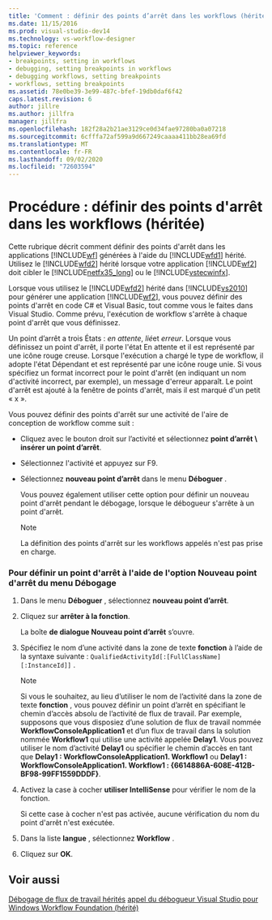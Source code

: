 ```yaml
---
title: 'Comment : définir des points d’arrêt dans les workflows (hérité) | Microsoft Docs'
ms.date: 11/15/2016
ms.prod: visual-studio-dev14
ms.technology: vs-workflow-designer
ms.topic: reference
helpviewer_keywords:
- breakpoints, setting in workflows
- debugging, setting breakpoints in workflows
- debugging workflows, setting breakpoints
- workflows, setting breakpoints
ms.assetid: 78e0be39-3e99-487c-bfef-19db0daf6f42
caps.latest.revision: 6
author: jillre
ms.author: jillfra
manager: jillfra
ms.openlocfilehash: 182f28a2b21ae3129ce0d34fae97280ba0a07218
ms.sourcegitcommit: 6cfffa72af599a9d667249caaaa411bb28ea69fd
ms.translationtype: MT
ms.contentlocale: fr-FR
ms.lasthandoff: 09/02/2020
ms.locfileid: "72603594"
---
```

# <a name="how-to-set-breakpoints-in-workflows-legacy"></a>Procédure : définir des points d'arrêt dans les workflows (héritée)
Cette rubrique décrit comment définir des points d'arrêt dans les applications [!INCLUDE[wf](../includes/wf-md.md)] générées à l'aide du [!INCLUDE[wfd1](../includes/wfd1-md.md)] hérité. Utilisez le [!INCLUDE[wfd2](../includes/wfd2-md.md)] hérité lorsque votre application [!INCLUDE[wf2](../includes/wf2-md.md)] doit cibler le [!INCLUDE[netfx35_long](../includes/netfx35-long-md.md)] ou le [!INCLUDE[vstecwinfx](../includes/vstecwinfx-md.md)].

 Lorsque vous utilisez le [!INCLUDE[wfd2](../includes/wfd2-md.md)] hérité dans [!INCLUDE[vs2010](../includes/vs2010-md.md)] pour générer une application [!INCLUDE[wf2](../includes/wf2-md.md)], vous pouvez définir des points d'arrêt en code C# et Visual Basic, tout comme vous le faites dans Visual Studio. Comme prévu, l'exécution de workflow s'arrête à chaque point d'arrêt que vous définissez.

 Un point d’arrêt a trois États : *en attente*, *lié*et *erreur*. Lorsque vous définissez un point d'arrêt, il porte l'état En attente et il est représenté par une icône rouge creuse. Lorsque l'exécution a chargé le type de workflow, il adopte l'état Dépendant et est représenté par une icône rouge unie. Si vous spécifiez un format incorrect pour le point d'arrêt (en indiquant un nom d'activité incorrect, par exemple), un message d'erreur apparaît. Le point d'arrêt est ajouté à la fenêtre de points d'arrêt, mais il est marqué d'un petit « x ».

 Vous pouvez définir des points d'arrêt sur une activité de l'aire de conception de workflow comme suit :

- Cliquez avec le bouton droit sur l’activité et sélectionnez **point d’arrêt \ insérer un point d’arrêt**.

- Sélectionnez l'activité et appuyez sur F9.

- Sélectionnez **nouveau point d’arrêt** dans le menu **Déboguer** .

     Vous pouvez également utiliser cette option pour définir un nouveau point d'arrêt pendant le débogage, lorsque le débogueur s'arrête à un point d'arrêt.

    > [!NOTE]
    > La définition des points d'arrêt sur les workflows appelés n'est pas prise en charge.

### <a name="to-set-a-breakpoint-using-the-new-breakpoint-option-on-the-debug-menu"></a>Pour définir un point d'arrêt à l'aide de l'option Nouveau point d'arrêt du menu Débogage

1. Dans le menu **Déboguer** , sélectionnez **nouveau point d’arrêt**.

2. Cliquez sur **arrêter à la fonction**.

     La boîte **de dialogue Nouveau point d’arrêt** s’ouvre.

3. Spécifiez le nom d’une activité dans la zone de texte **fonction** à l’aide de la syntaxe suivante : `QualifiedActivityId[:[FullClassName][:InstanceId]]` .

    > [!NOTE]
    > Si vous le souhaitez, au lieu d’utiliser le nom de l’activité dans la zone de texte **fonction** , vous pouvez définir un point d’arrêt en spécifiant le chemin d’accès absolu de l’activité de flux de travail. Par exemple, supposons que vous disposiez d’une solution de flux de travail nommée **WorkflowConsoleApplication1** et d’un flux de travail dans la solution nommée **Workflow1** qui utilise une activité appelée **Delay1**. Vous pouvez utiliser le nom d’activité **Delay1** ou spécifier le chemin d’accès en tant que **Delay1 : WorkflowConsoleApplication1. Workflow1** ou **Delay1 : WorkflowConsoleApplication1. Workflow1 : {6614886A-608E-412B-BF98-99FF1559DDDF}**.

4. Activez la case à cocher **utiliser IntelliSense** pour vérifier le nom de la fonction.

     Si cette case à cocher n'est pas activée, aucune vérification du nom du point d'arrêt n'est exécutée.

5. Dans la liste **langue** , sélectionnez **Workflow** .

6. Cliquez sur **OK**.

## <a name="see-also"></a>Voir aussi
 [Débogage de flux de travail hérités](../workflow-designer/debugging-legacy-workflows.md) [appel du débogueur Visual Studio pour Windows Workflow Foundation (hérité)](../workflow-designer/invoking-the-visual-studio-debugger-for-windows-workflow-foundation-legacy.md)